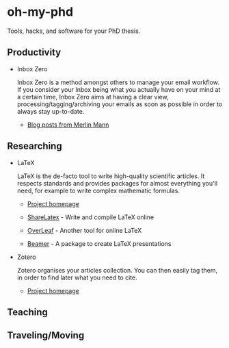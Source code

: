 oh-my-phd
=========

Tools, hacks, and software for your PhD thesis.

## Productivity

* Inbox Zero

  Inbox Zero is a method amongst others to manage your email
  workflow. If you consider your Inbox being what you actually have on
  your mind at a certain time, Inbox Zero aims at having a clear view,
  processing/tagging/archiving your emails as soon as possible in
  order to always stay up-to-date.

  * [Blog posts from Merlin Mann](http://www.43folders.com/izero)

## Researching

* LaTeX
  
  LaTeX is the de-facto tool to write high-quality scientific
  articles.  It respects standards and provides packages for almost
  everything you'll need, for example to write complex mathematic
  formulas.

  * [Project homepage](http://www.latex-project.org)

  * [ShareLatex](https://www.sharelatex.com) - Write and compile LaTeX
    online

  * [OverLeaf](https://www.overleaf.com) - Another tool for online
    LaTeX

  * [Beamer](http://www.ctan.org/pkg/beamer) - A package to create
    LaTeX presentations
  
* Zotero
  
  Zotero organises your articles collection. You can then easily tag
  them, in order to find later what you need to cite.

  * [Project homepage](https://www.zotero.org)

## Teaching

## Traveling/Moving
